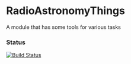 # RadioAstronomyThings
A module that has some tools for various tasks

### Status
[![Build Status](https://travis-ci.org/Joshuaalbert/RadioAstronomyThings.svg?branch=master)](https://travis-ci.org/Joshuaalbert/RadioAstronomyThings)

